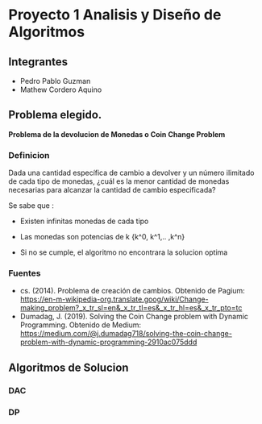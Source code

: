 # Proyecto 1 Analisis y Diseño de Algoritmos

## Integrantes

- Pedro Pablo Guzman
- Mathew Cordero Aquino

## Problema elegido.

**Problema de la devolucion de Monedas o Coin Change Problem**

### Definicion

Dada una cantidad específica de cambio a devolver y un número ilimitado de cada tipo de monedas, ¿cuál es la menor cantidad de monedas necesarias para alcanzar la cantidad de cambio especificada?


Se sabe que :

- Existen infinitas monedas de cada tipo

- Las monedas son potencias de k {k^0, k^1,.. ,k^n}
- Si no se cumple, el algoritmo no encontrara la solucion optima

### Fuentes


- cs. (2014). Problema de creación de cambios. Obtenido de Pagium: https://en-m-wikipedia-org.translate.goog/wiki/Change-making_problem?_x_tr_sl=en&_x_tr_tl=es&_x_tr_hl=es&_x_tr_pto=tc
- Dumadag, J. (2019). Solving the Coin Change problem with Dynamic Programming. Obtenido de Medium: https://medium.com/@j.dumadag718/solving-the-coin-change-problem-with-dynamic-programming-2910ac075ddd 




## Algoritmos de Solucion

### DAC



### DP


